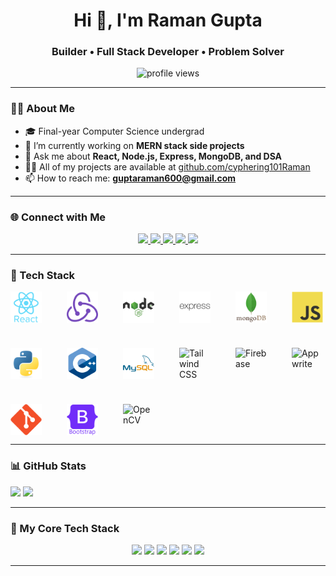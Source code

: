 <h1 align="center">Hi 👋, I'm Raman Gupta</h1>
<h3 align="center">Builder • Full Stack Developer • Problem Solver</h3>

<p align="center">
  <img src="https://komarev.com/ghpvc/?username=cyphering101raman&label=Profile%20Views&color=0e75b6&style=flat" alt="profile views" />
</p>

---

### 👨‍💻 About Me

- 🎓 Final-year Computer Science undergrad
- 🔭 I’m currently working on **MERN stack side projects**
- 💬 Ask me about **React, Node.js, Express, MongoDB, and DSA**
- 👨‍💻 All of my projects are available at [github.com/cyphering101Raman](https://github.com/cyphering101Raman)
- 📫 How to reach me: **guptaraman600@gmail.com**

---

### 🌐 Connect with Me

<p align="center">
  <a href="https://twitter.com/raman__gupta" target="_blank">
    <img src="https://img.shields.io/badge/Twitter-%231DA1F2.svg?&style=for-the-badge&logo=twitter&logoColor=white" />
  </a>
  <a href="https://linkedin.com/in/raman--gupta" target="_blank">
    <img src="https://img.shields.io/badge/LinkedIn-%230077B5.svg?&style=for-the-badge&logo=linkedin&logoColor=white" />
  </a>
  <a href="https://instagram.com/me.ramangupta" target="_blank">
    <img src="https://img.shields.io/badge/Instagram-%23E4405F.svg?&style=for-the-badge&logo=instagram&logoColor=white" />
  </a>
  <a href="https://www.codechef.com/users/raman_gupta" target="_blank">
    <img src="https://img.shields.io/badge/CodeChef-%23B92B27.svg?&style=for-the-badge&logo=codechef&logoColor=white" />
  </a>
  <a href="https://www.hackerrank.com/guptaraman600" target="_blank">
    <img src="https://img.shields.io/badge/HackerRank-%232EC866.svg?&style=for-the-badge&logo=hackerrank&logoColor=white" />
  </a>
</p>

---

### 🧰 Tech Stack

<div align="left" style="display: flex; flex-wrap: wrap; gap:40px;">

  <img src="https://raw.githubusercontent.com/devicons/devicon/master/icons/react/react-original-wordmark.svg" alt="React" width="50" height="50"/>
  <img src="https://raw.githubusercontent.com/devicons/devicon/master/icons/redux/redux-original.svg" alt="Redux" width="50" height="50"/>
  <img src="https://raw.githubusercontent.com/devicons/devicon/master/icons/nodejs/nodejs-original-wordmark.svg" alt="Node.js" width="50" height="50"/>
  <img src="https://raw.githubusercontent.com/devicons/devicon/master/icons/express/express-original-wordmark.svg" alt="Express.js" width="50" height="50"/>
  <img src="https://raw.githubusercontent.com/devicons/devicon/master/icons/mongodb/mongodb-original-wordmark.svg" alt="MongoDB" width="50" height="50"/>
  <img src="https://raw.githubusercontent.com/devicons/devicon/master/icons/javascript/javascript-original.svg" alt="JavaScript" width="50" height="50"/>
  <img src="https://raw.githubusercontent.com/devicons/devicon/master/icons/python/python-original.svg" alt="Python" width="50" height="50"/>
  <img src="https://raw.githubusercontent.com/devicons/devicon/master/icons/cplusplus/cplusplus-original.svg" alt="C++" width="50" height="50"/>
  <img src="https://raw.githubusercontent.com/devicons/devicon/master/icons/mysql/mysql-original-wordmark.svg" alt="MySQL" width="50" height="50"/>
  <img src="https://www.vectorlogo.zone/logos/tailwindcss/tailwindcss-icon.svg" alt="Tailwind CSS" width="50" height="50"/>
  <img src="https://www.vectorlogo.zone/logos/firebase/firebase-icon.svg" alt="Firebase" width="50" height="50"/>
  <img src="https://www.vectorlogo.zone/logos/appwriteio/appwriteio-icon.svg" alt="Appwrite" width="50" height="50"/>
  <img src="https://raw.githubusercontent.com/devicons/devicon/master/icons/git/git-original.svg" alt="Git" width="50" height="50"/>
  <img src="https://raw.githubusercontent.com/devicons/devicon/master/icons/bootstrap/bootstrap-plain-wordmark.svg" alt="Bootstrap" width="50" height="50"/>
  <img src="https://www.vectorlogo.zone/logos/opencv/opencv-icon.svg" alt="OpenCV" width="50" height="50"/>

</div>

---

### 📊 GitHub Stats

<p align="left">
  <img src="https://github-readme-stats.vercel.app/api?username=cyphering101raman&show_icons=true&theme=radical" width="48%" />
  <img src="https://github-readme-stats.vercel.app/api/top-langs/?username=cyphering101raman&layout=compact&theme=radical" width="48%" />
</p>

---

### 🚀 My Core Tech Stack

<p align="center">
  <img src="https://img.shields.io/badge/React-%2361DAFB.svg?style=for-the-badge&logo=react&logoColor=%2320232a" />
  <img src="https://img.shields.io/badge/Node.js-%23339933.svg?style=for-the-badge&logo=node.js&logoColor=white" />
  <img src="https://img.shields.io/badge/Express.js-%23000000.svg?style=for-the-badge&logo=express&logoColor=white" />
  <img src="https://img.shields.io/badge/MongoDB-%2347A248.svg?style=for-the-badge&logo=mongodb&logoColor=white" />
  <img src="https://img.shields.io/badge/Tailwind_CSS-%2338B2AC.svg?style=for-the-badge&logo=tailwind-css&logoColor=white" />
  <img src="https://img.shields.io/badge/Redux-%23764ABC.svg?style=for-the-badge&logo=redux&logoColor=white" />
</p>

---

